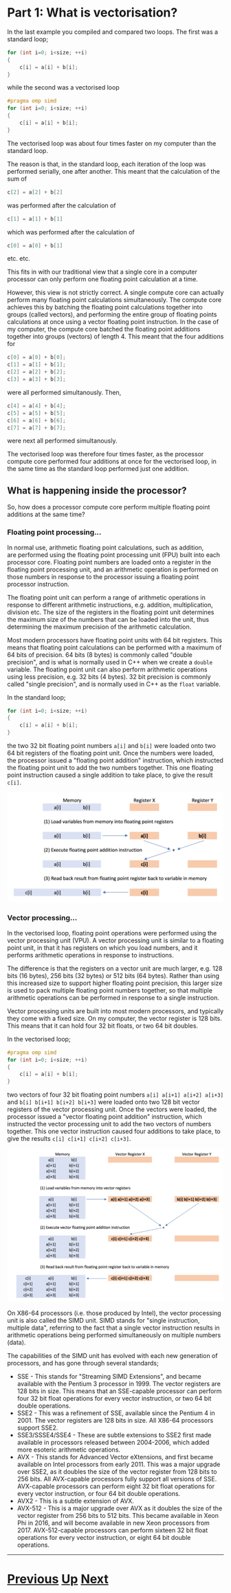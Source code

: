 # Part 1: What is vectorisation?

In the last example you compiled and compared two loops. The first was
a standard loop;

```c++
for (int i=0; i<size; ++i)
{
    c[i] = a[i] + b[i];
}
```

while the second was a vectorised loop

```c++
#pragma omp simd
for (int i=0; i<size; ++i)
{
    c[i] = a[i] + b[i];
}
```

The vectorised loop was about four times faster on my computer than
the standard loop.

The reason is that, in the standard loop, each iteration of the loop
was performed serially, one after another. This meant that the 
calculation of the sum of

```c++
c[2] = a[2] + b[2]
```

was performed after the calculation of

```c++
c[1] = a[1] + b[1]
```

which was performed after the calculation of

```c++
c[0] = a[0] + b[1]
```

etc. etc.

This fits in with our traditional view that a single core in a computer processor 
can only perform one floating point calculation at a time.

However, this view is not strictly correct. A single compute core can actually perform many
floating point calculations simultaneously. The compute core achieves this by batching
the floating point calculations together into groups (called vectors), and performing
the entire group of floating points calculations at once using a vector floating point
instruction. In the case of my computer, the compute core batched the floating point
additions together into groups (vectors) of length 4. This meant that the four
additions for

```c++
c[0] = a[0] + b[0];
c[1] = a[1] + b[1];
c[2] = a[2] + b[2];
c[3] = a[3] + b[3];
```

were all performed simultanously. Then, 

```c++
c[4] = a[4] + b[4];
c[5] = a[5] + b[5];
c[6] = a[6] + b[6];
c[7] = a[7] + b[7];
```

were next all performed simultanously.

The vectorised loop was therefore four times faster, as the processor compute
core performed four additions at once for the vectorised loop, in the
same time as the standard loop performed just one addition.

## What is happening inside the processor?

So, how does a processor compute core perform multiple floating point
additions at the same time?

### Floating point processing...

In normal use, arithmetic floating point calculations, such as addition,  
are performed using the floating point processing unit (FPU) built into each processor core.
Floating point numbers are loaded onto a register in the floating point processing unit, 
and an arithmetic operation is performed on those numbers in response
to the processor issuing a floating point processor instruction.

The floating point unit can perform a range of arithmetic operations
in response to different arithmetic instructions, e.g.
addition, multiplication, division etc. The size of the registers in the floating point unit
determines the maximum size of the numbers that can be loaded into the unit,
thus determining the maximum precision of the arithmetic calculation. 

Most modern processors have floating point units with 64 bit registers.
This means that floating point calculations
can be performed with a maximum of 64 bits of precision. 64 bits (8 bytes)
is commonly called "double precision", and is what is normally used in C++
when we create a `double` variable. The floating point unit can also perform arithmetic
operations using less precision, e.g. 32 bits (4 bytes). 32 bit precision
is commonly called "single precision", and is normally used in C++ as the
`float` variable. 

In the standard loop;

```c++
for (int i=0; i<size; ++i)
{
    c[i] = a[i] + b[i];
}
```

the two 32 bit floating point numbers `a[i]` and `b[i]` were loaded onto 
two 64 bit registers of the floating point unit.
Once the numbers were loaded, the processor issued a 
"floating point addition" instruction, which instructed the floating point
unit to add the two numbers together. This one floating point instruction
caused a single addition to take place, to give the result `c[i]`.

![Image showing the steps used by the FPU](images/fpu.jpg)

### Vector processing...

In the vectorised loop, floating point operations were performed using
the vector processing unit (VPU). A vector processing unit is similar
to a floating point unit, in that it has registers on which you load
numbers, and it performs arithmetic operations in response to instructions.

The difference is that the registers on a vector unit are much larger, e.g.
128 bits (16 bytes), 256 bits (32 bytes) or 512 bits (64 bytes). Rather than using this increased
size to support higher floating point precision, this larger size is used
to pack multiple floating point numbers together, so that multiple 
arithmetic operations can be performed in response to a single instruction.

Vector processing units are built into most modern processors, and typically they come with a fixed
size. On my computer, the vector register is 128 bits. This means that it
can hold four 32 bit floats, or two 64 bit doubles.

In the vectorised loop;

```c++
#pragma omp simd
for (int i=0; i<size; ++i)
{
    c[i] = a[i] + b[i];
}
```

two vectors of four 32 bit floating point numbers `a[i] a[i+1] a[i+2] a[i+3]` 
and `b[i] b[i+1] b[i+2] b[i+3]` were loaded onto two 128 bit vector registers
of the vector processing unit. Once the vectors were loaded, the processor
issued a "vector floating point addition" instruction, which instructed the
vector processing unit to add the two vectors of numbers together. This 
one vector instruction caused four additions to take place, to give the
results `c[i] c[i+1] c[i+2] c[i+3]`.

![Image showing the steps used by the VPU](images/vpu.jpg)

On X86-64 processors (i.e. those produced by Intel), the vector processing
unit is also called the SIMD unit. SIMD stands for "single instruction, multiple data",
referring to the fact that a single vector instruction results in
arithmetic operations being performed simultaneously on multiple numbers (data).

The capabilities of the SIMD
unit has evolved with each new generation of processors, and has gone through
several standards;

* SSE - This stands for "Streaming SIMD Extensions", and became available with 
the Pentium 3 processor in 1999. The vector registers are 128 bits in size.
This means that an SSE-capable processor can perform four 32 bit float 
operations for every vector instruction, or two 64 bit double operations.
* SSE2 - This was a refinement of SSE, available since the Pentium 4 in 2001.
The vector registers are 128 bits in size. All X86-64 processors support SSE2.
* SSE3/SSSE4/SSE4 - These are subtle extensions to SSE2 first made available 
in processors released between 2004-2006, which added more esoteric
arithmetic operations.
* AVX - This stands for Advanced Vector eXtensions, and first became available on
Intel processors from early 2011. This was a major upgrade over SSE2, as it 
doubles the size of the vector register from 128 bits to 256 bits. All AVX-capable
processors fully support all versions of SSE. AVX-capable processors can perform
eight 32 bit float operations for every vector instruction, or four
64 bit double operations.
* AVX2 - This is a subtle extension of AVX.
* AVX-512 - This is a major upgrade over AVX as it doubles the size of the 
vector register from 256 bits to 512 bits. This became available in Xeon Phi
in 2016, and will become available in new Xeon processors from 2017.
AVX-512-capable processors can perform sixteen 32 bit float operations
for every vector instruction, or eight 64 bit double operations.

***

# [Previous](part1.md) [Up](README.md) [Next](vectorisation.md)
